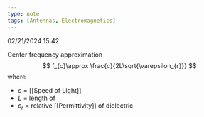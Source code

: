 ```yaml
---
type: note
tags: [Antennas, Electromagnetics]
---
```

02/21/2024 15:42

  



Center frequency approximation
$$
f_{c}\approx \frac{c}{2L\sqrt{\varepsilon_{r}}}
$$
where
- $c$ = [[Speed of Light]]
- $L$ = length of 
- $\varepsilon_r$ = relative [[Permittivity]] of dielectric